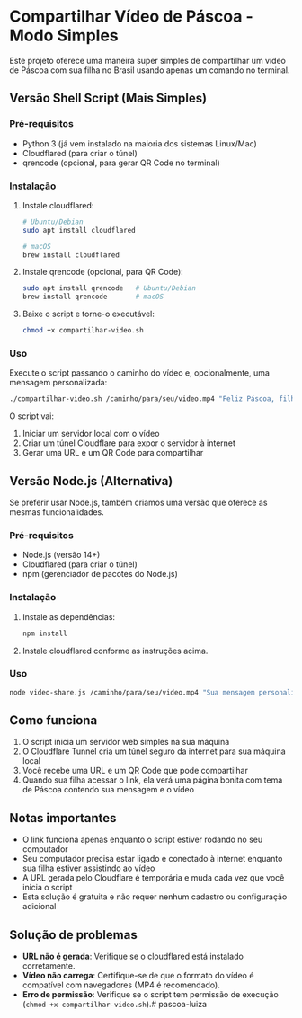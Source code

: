 # Compartilhar Vídeo de Páscoa - Modo Simples

Este projeto oferece uma maneira super simples de compartilhar um vídeo de Páscoa com sua filha no Brasil usando apenas um comando no terminal.

## Versão Shell Script (Mais Simples)

### Pré-requisitos

- Python 3 (já vem instalado na maioria dos sistemas Linux/Mac)
- Cloudflared (para criar o túnel)
- qrencode (opcional, para gerar QR Code no terminal)

### Instalação

1. Instale cloudflared:
   ```bash
   # Ubuntu/Debian
   sudo apt install cloudflared
   
   # macOS
   brew install cloudflared
   ```

2. Instale qrencode (opcional, para QR Code):
   ```bash
   sudo apt install qrencode   # Ubuntu/Debian
   brew install qrencode       # macOS
   ```

3. Baixe o script e torne-o executável:
   ```bash
   chmod +x compartilhar-video.sh
   ```

### Uso

Execute o script passando o caminho do vídeo e, opcionalmente, uma mensagem personalizada:

```bash
./compartilhar-video.sh /caminho/para/seu/video.mp4 "Feliz Páscoa, filha! Estou com saudades, te amo muito!"
```

O script vai:
1. Iniciar um servidor local com o vídeo
2. Criar um túnel Cloudflare para expor o servidor à internet
3. Gerar uma URL e um QR Code para compartilhar

## Versão Node.js (Alternativa)

Se preferir usar Node.js, também criamos uma versão que oferece as mesmas funcionalidades.

### Pré-requisitos

- Node.js (versão 14+)
- Cloudflared (para criar o túnel)
- npm (gerenciador de pacotes do Node.js)

### Instalação

1. Instale as dependências:
   ```bash
   npm install
   ```

2. Instale cloudflared conforme as instruções acima.

### Uso

```bash
node video-share.js /caminho/para/seu/video.mp4 "Sua mensagem personalizada aqui"
```

## Como funciona

1. O script inicia um servidor web simples na sua máquina
2. O Cloudflare Tunnel cria um túnel seguro da internet para sua máquina local
3. Você recebe uma URL e um QR Code que pode compartilhar
4. Quando sua filha acessar o link, ela verá uma página bonita com tema de Páscoa contendo sua mensagem e o vídeo

## Notas importantes

- O link funciona apenas enquanto o script estiver rodando no seu computador
- Seu computador precisa estar ligado e conectado à internet enquanto sua filha estiver assistindo ao vídeo
- A URL gerada pelo Cloudflare é temporária e muda cada vez que você inicia o script
- Esta solução é gratuita e não requer nenhum cadastro ou configuração adicional

## Solução de problemas

- **URL não é gerada**: Verifique se o cloudflared está instalado corretamente.
- **Vídeo não carrega**: Certifique-se de que o formato do vídeo é compatível com navegadores (MP4 é recomendado).
- **Erro de permissão**: Verifique se o script tem permissão de execução (`chmod +x compartilhar-video.sh`).# pascoa-luiza
